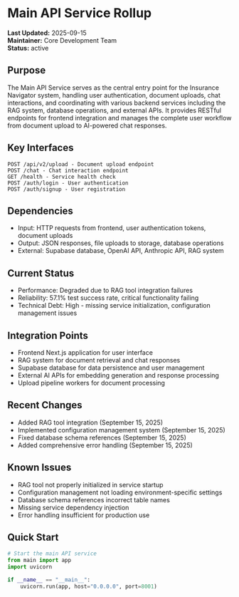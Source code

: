 # Main API Service Rollup

**Last Updated:** 2025-09-15  
**Maintainer:** Core Development Team  
**Status:** active

## Purpose
The Main API Service serves as the central entry point for the Insurance Navigator system, handling user authentication, document uploads, chat interactions, and coordinating with various backend services including the RAG system, database operations, and external APIs. It provides RESTful endpoints for frontend integration and manages the complete user workflow from document upload to AI-powered chat responses.

## Key Interfaces
```
POST /api/v2/upload - Document upload endpoint
POST /chat - Chat interaction endpoint  
GET /health - Service health check
POST /auth/login - User authentication
POST /auth/signup - User registration
```

## Dependencies
- Input: HTTP requests from frontend, user authentication tokens, document uploads
- Output: JSON responses, file uploads to storage, database operations
- External: Supabase database, OpenAI API, Anthropic API, RAG system

## Current Status
- Performance: Degraded due to RAG tool integration failures
- Reliability: 57.1% test success rate, critical functionality failing
- Technical Debt: High - missing service initialization, configuration management issues

## Integration Points
- Frontend Next.js application for user interface
- RAG system for document retrieval and chat responses
- Supabase database for data persistence and user management
- External AI APIs for embedding generation and response processing
- Upload pipeline workers for document processing

## Recent Changes
- Added RAG tool integration (September 15, 2025)
- Implemented configuration management system (September 15, 2025)
- Fixed database schema references (September 15, 2025)
- Added comprehensive error handling (September 15, 2025)

## Known Issues
- RAG tool not properly initialized in service startup
- Configuration management not loading environment-specific settings
- Database schema references incorrect table names
- Missing service dependency injection
- Error handling insufficient for production use

## Quick Start
```python
# Start the main API service
from main import app
import uvicorn

if __name__ == "__main__":
    uvicorn.run(app, host="0.0.0.0", port=8001)
```
